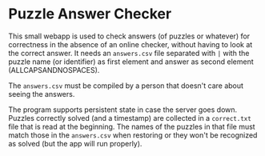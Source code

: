# Puzzle Answer Checker

This small webapp is used to check answers (of puzzles or whatever) for correctness in the absence of an online checker, without having to look at the correct answer. It needs an `answers.csv` file separated with `|` with the puzzle name (or identifier) as first element and answer as second element (ALLCAPSANDNOSPACES).

The `answers.csv` must be compiled by a person that doesn't care about seeing the answers.

The program supports persistent state in case the server goes down. Puzzles correctly solved (and a timestamp) are collected in a `correct.txt` file that is read at the beginning. The names of the puzzles in that file must match those in the `answers.csv` when restoring or they won't be recognized as solved (but the app will run properly).
